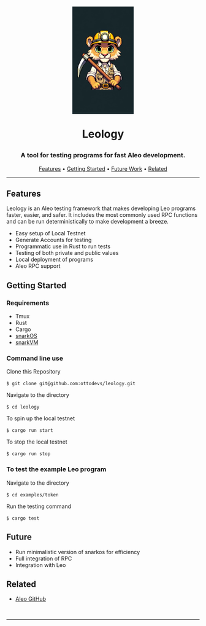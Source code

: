 <!-- Using h2 instead of h1 because npm doesn't support align=center on h1 tags -->
<h1 align="center">
  <a href="#readme" title="Leology README.md"><img alt="Leology" src="https://github.com/leology-org/leology/blob/020cdb1f59f1f6cebd3cb30bb12f779c84ffb435/README/leologo.png" alt="Leology" width="160"/></a>

Leology

</h1>

<h3 align="center">
  A tool for testing programs for fast Aleo development.
</h3>

<p align="center">
  <a href="#features">Features</a> •
  <a href="#getting-started">Getting Started</a> •
  <a href="#future">Future Work</a> •
  <a href="#related">Related</a>
</p>

---

## Features

Leology is an Aleo testing framework that makes developing Leo programs faster, easier, and safer. It includes the most commonly used RPC functions and can be run deterministically to make development a breeze.

- Easy setup of Local Testnet
- Generate Accounts for testing
- Programmatic use in Rust to run tests
- Testing of both private and public values
- Local deployment of programs
- Aleo RPC support

## Getting Started

### Requirements

- Tmux
- Rust
- Cargo
- [snarkOS](https://github.com/AleoHQ/snarkOS)
- [snarkVM](https://github.com/AleoHQ/snarkVM)

### Command line use

Clone this Repository

```console
$ git clone git@github.com:ottodevs/leology.git
```

Navigate to the directory

```console
$ cd leology
```

To spin up the local testnet

```console
$ cargo run start
```

To stop the local testnet

```console
$ cargo run stop
```

### To test the example Leo program

Navigate to the directory

```console
$ cd examples/token
```

Run the testing command

```console
$ cargo test
```

## Future

- Run minimalistic version of snarkos for efficiency
- Full integration of RPC
- Integration with Leo

## Related

- [Aleo GitHub](https://github.com/aleoHQ/)

<br/>

---

